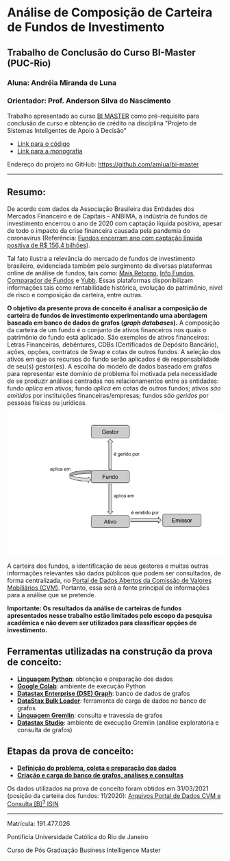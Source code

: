 # Análise de Composição de Carteira de Fundos de Investimento

## Trabalho de Conclusão do Curso BI-Master (PUC-Rio)
### Aluna: Andréia Miranda de Luna
### Orientador: Prof. Anderson Silva do Nascimento

Trabalho apresentado ao curso [BI MASTER](https://ica.puc-rio.ai/bi-master) como pré-requisito para conclusão de curso e obtenção de crédito na disciplina "Projeto de Sistemas Inteligentes de Apoio à Decisão"
* [Link para o código](https://github.com/amlua/bi-master)
* [Link para a monografia](https://github.com/amlua/bi-master/artigo_carteira_fundos.docx)

Endereço do projeto no GitHub: https://github.com/amlua/bi-master

----

## Resumo:
De acordo com dados da Associação Brasileira das Entidades dos Mercados Financeiro e de Capitais – ANBIMA, a indústria de fundos de investimento encerrou o ano de 2020 com captação líquida positiva, apesar de todo o impacto da crise financeira causada pela pandemia do coronavírus (Referência: [Fundos encerram ano com captação líquida positiva de R$ 156,4 bilhões](https://www.anbima.com.br/pt_br/noticias/fundos-encerram-ano-com-captacao-liquida-positiva-de-r-156-4-bilhoes-8A2AB2B67692226E0176F83667DE2D01-00.htm)).

Tal fato ilustra a relevância do mercado de fundos de investimento brasileiro, evidenciada também pelo surgimento de diversas plataformas online de análise de fundos, tais como: [Mais Retorno](https://maisretorno.com/), [Info Fundos](https://infofundos.com.br/), [Comparador de Fundos](https://www.comparadordefundos.com.br/) e [Yubb](https://yubb.com.br/).
Essas plataformas disponibilizam informações tais como rentabilidade histórica, evolução do patrimônio, nível de risco e composição da carteira, entre outras.

__O objetivo da presente prova de conceito é analisar a composição de carteira de fundos de investimento experimentando uma abordagem baseada em banco de dados de grafos (_graph databases_).__ A composição da carteira de um fundo é o conjunto de ativos financeiros nos quais o patrimônio do fundo está aplicado. São exemplos de ativos financeiros: Letras Financeiras, debêntures, CDBs (Certificados de Depósito Bancário), ações, opções, contratos de Swap e cotas de outros fundos. A seleção dos ativos em que os recursos do fundo serão aplicados é de responsabilidade de seu(s) gestor(es). A escolha do modelo de dados baseado em grafos para representar este domínio de problema foi motivada pela necessidade de se produzir análises centradas nos relacionamentos entre as entidades: fundo _aplica_ em ativos; fundo _aplica_ em cotas de outros fundos; ativos _são emitidos_ por instituições financeiras/empresas; fundos _são geridos_ por pessoas físicas ou jurídicas.

![Modelo de Dados Composição de Carteira](https://github.com/amlua/bi-master/blob/main/GraphDataModel.png "Modelo de Dados Composição de Carteira")

A carteira dos fundos, a identificação de seus gestores e muitas outras informações relevantes são dados públicos que podem ser consultados, de forma centralizada, no [Portal de Dados Abertos da Comissão de Valores Mobiliários (CVM)](http://dados.cvm.gov.br/). Portanto, essa será a fonte principal de informações para a análise que se pretende.

__Importante: Os resultados da análise de carteiras de fundos apresentados nesse trabalho estão limitados pelo escopo da pesquisa acadêmica e não devem ser utilizados para classificar opções de investimento.__

## Ferramentas utilizadas na construção da prova de conceito:

* __[Linguagem Python](https://www.python.org/)__: obtenção e preparação dos dados
* __[Google Colab](https://colab.research.google.com/notebooks/intro.ipynb)__: ambiente de execução Python
* __[Datastax Enterprise (DSE) Graph](https://downloads.datastax.com/#enterprise)__: banco de dados de grafos
* __[DataStax Bulk Loader](https://downloads.datastax.com/#bulk-loader)__: ferramenta de carga de dados no banco de grafos
* __[Linguagem Gremlin](https://tinkerpop.apache.org/gremlin.html)__: consulta e travessia de grafos
* __[Datastax Studio](https://downloads.datastax.com/#studio)__: ambiente de execução Gremlin (análise exploratória e consulta de grafos)

## Etapas da prova de conceito:

* __[Definição do problema, coleta e preparação dos dados](carteira_fundos.ipynb)__
* __[Criação e carga do banco de grafos, análises e consultas](dse-graph/README.md)__

Os dados utilizados na prova de conceito foram obtidos em 31/03/2021 (posição da carteira dos fundos: 11/2020): [Arquivos Portal de Dados CVM e Consulta [B]<sup>3</sup> ISIN](dados-abertos)

---

Matrícula: 191.477.026

Pontifícia Universidade Católica do Rio de Janeiro

Curso de Pós Graduação Business Intelligence Master
